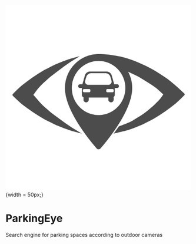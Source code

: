 ![Parking Eye](./logo.jfif){width = 50px;}
# ParkingEye
Search engine for parking spaces according to outdoor cameras 
